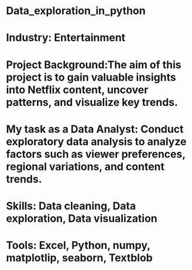 # Data_exploration_in_python
# Industry: Entertainment
# Project Background:The aim of this project is to gain valuable insights into Netflix content, uncover patterns, and visualize key trends.
# My task as a Data Analyst: Conduct exploratory data analysis to analyze factors such as viewer preferences, regional variations, and content trends.
# Skills: Data cleaning, Data exploration, Data visualization
# Tools: Excel, Python, numpy, matplotlip, seaborn, Textblob
